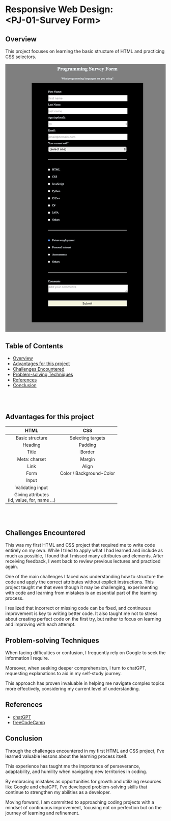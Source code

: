 # Responsive Web Design: <br> \<PJ-01-Survey Form\>

## Overview

This project focuses on learning the basic structure of HTML and practicing CSS selectors.

![alt text](assets/image/image.png)

## Table of Contents

- [Overview](#overview)
- [Advantages for this project](#advantages-for-this-project)
- [Challenges Encountered](#challenges-encountered)
- [Problem-solving Techniques](#problem-solving-techniques)
- [References](#references)
- [Conclusion](#conclusion)


<br><br>

## Advantages for this project

|                     **HTML**                     |         **CSS**          |
| :----------------------------------------------: | :----------------------: |
|                 Basic structure                  |    Selecting targets     |
|                     Heading                      |         Padding          |
|                      Title                       |          Border          |
|                  Meta: charset                   |          Margin          |
|                       Link                       |          Align           |
|                       Form                       | Color / Background-Color |
|                      Input                       |
|                 Validating input                 |
| Giving attributes <br>(id, value, for, name ...) |

<br><br>

## Challenges Encountered

This was my first HTML and CSS project that required me to write code entirely on my own. While I tried to apply what I had learned and include as much as possible, I found that I missed many attributes and elements. After receiving feedback, I went back to review previous lectures and practiced again.

One of the main challenges I faced was understanding how to structure the code and apply the correct attributes without explicit instructions. This project taught me that even though it may be challenging, experimenting with code and learning from mistakes is an essential part of the learning process.

I realized that incorrect or missing code can be fixed, and continuous improvement is key to writing better code. It also taught me not to stress about creating perfect code on the first try, but rather to focus on learning and improving with each attempt.

## Problem-solving Techniques

When facing difficulties or confusion, I frequently rely on Google to seek the information I require. 

Moreover, when seeking deeper comprehension, I turn to chatGPT, requesting explanations to aid in my self-study journey. 

This approach has proven invaluable in helping me navigate complex topics more effectively, considering my current level of understanding.

## References

- [chatGPT](https://chat.openai.com/)   
- [freeCodeCamp](https://freecodecamp.org)

## Conclusion
Through the challenges encountered in my first HTML and CSS project, I've learned valuable lessons about the learning process itself. 

This experience has taught me the importance of perseverance, adaptability, and humility when navigating new territories in coding. 

By embracing mistakes as opportunities for growth and utilizing resources like Google and chatGPT, I've developed problem-solving skills that continue to strengthen my abilities as a developer. 

Moving forward, I am committed to approaching coding projects with a mindset of continuous improvement, focusing not on perfection but on the journey of learning and refinement.
